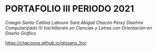 # PORTAFOLIO III PERIODO 2021
_Colegio Santa Catlina Laboure_
_Sara Abigail Chacón Pérez_
_Diseñño Computarizado_
_IV bachillerato en Ciencias y Letras con Orientación en Diseño Gráfico_

https://chacoons.github.io/glosario_1ro/
